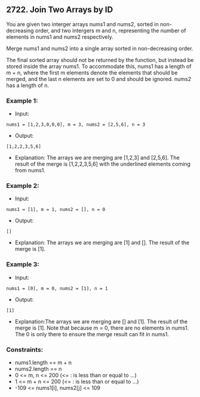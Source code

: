 ## 2722. Join Two Arrays by ID

You are given two interger  arrays nums1 and nums2, sorted in non-decreasing order, and two intergers m and n, representing the number of elements in nums1 and nums2 respectively.

Merge nums1 and nums2 into a single array sorted in non-decreasing order.

The final sorted array should not be returned by the function, but instead be stored inside the array nums1. To accommodate this, nums1 has a length of m + n, where the first m elements denote the elements that should be merged, and the last n elements are set to 0 and should be ignored. nums2 has a length of n.



### Example 1:

- Input: 
```
nums1 = [1,2,3,0,0,0], m = 3, nums2 = [2,5,6], n = 3
```
- Output:
```shell
[1,2,2,3,5,6]
```
- Explanation: The arrays we are merging are [1,2,3] and [2,5,6].
The result of the merge is [1,2,2,3,5,6] with the underlined elements coming from nums1.

### Example 2:

- Input: 
```
nums1 = [1], m = 1, nums2 = [], n = 0
```
- Output:
```shell
[]
```
- Explanation: The arrays we are merging are [1] and []. The result of the merge is [1].

### Example 3:

- Input:
```
nums1 = [0], m = 0, nums2 = [1], n = 1
```
- Output:
```shell
[1]
```
- Explanation:The arrays we are merging are [] and [1].
The result of the merge is [1].
Note that because m = 0, there are no elements in nums1. The 0 is only there to ensure the merge result can fit in nums1.
### Constraints:

- nums1.length == m + n
- nums2.length == n
- 0 <= m, n <= 200 (<= : is less than or equal to ...)
- 1 <= m + n <= 200 (<= : is less than or equal to ...)
- -109 <= nums1[i], nums2[j] <= 109
